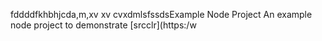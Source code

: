 fddddfkhbhjcda,m,xv xv cvxdmlsfssdsExample Node Project
An example node project to demonstrate [srcclr](https:/w

